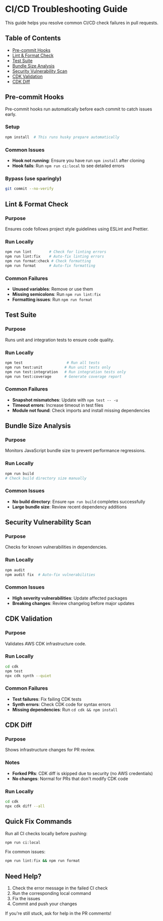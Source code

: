 # CI/CD Troubleshooting Guide

This guide helps you resolve common CI/CD check failures in pull requests.

## Table of Contents

- [Pre-commit Hooks](#pre-commit-hooks)
- [Lint & Format Check](#lint--format-check)
- [Test Suite](#test-suite)
- [Bundle Size Analysis](#bundle-size-analysis)
- [Security Vulnerability Scan](#security-vulnerability-scan)
- [CDK Validation](#cdk-validation)
- [CDK Diff](#cdk-diff)

## Pre-commit Hooks

Pre-commit hooks run automatically before each commit to catch issues early.

### Setup

```bash
npm install  # This runs husky prepare automatically
```

### Common Issues

- **Hook not running**: Ensure you have run `npm install` after cloning
- **Hook fails**: Run `npm run ci:local` to see detailed errors

### Bypass (use sparingly)

```bash
git commit --no-verify
```

## Lint & Format Check

### Purpose

Ensures code follows project style guidelines using ESLint and Prettier.

### Run Locally

```bash
npm run lint        # Check for linting errors
npm run lint:fix    # Auto-fix linting errors
npm run format:check # Check formatting
npm run format      # Auto-fix formatting
```

### Common Failures

- **Unused variables**: Remove or use them
- **Missing semicolons**: Run `npm run lint:fix`
- **Formatting issues**: Run `npm run format`

## Test Suite

### Purpose

Runs unit and integration tests to ensure code quality.

### Run Locally

```bash
npm test                    # Run all tests
npm run test:unit          # Run unit tests only
npm run test:integration   # Run integration tests only
npm run test:coverage      # Generate coverage report
```

### Common Failures

- **Snapshot mismatches**: Update with `npm test -- -u`
- **Timeout errors**: Increase timeout in test files
- **Module not found**: Check imports and install missing dependencies

## Bundle Size Analysis

### Purpose

Monitors JavaScript bundle size to prevent performance regressions.

### Run Locally

```bash
npm run build
# Check build directory size manually
```

### Common Issues

- **No build directory**: Ensure `npm run build` completes successfully
- **Large bundle size**: Review recent dependency additions

## Security Vulnerability Scan

### Purpose

Checks for known vulnerabilities in dependencies.

### Run Locally

```bash
npm audit
npm audit fix  # Auto-fix vulnerabilities
```

### Common Issues

- **High severity vulnerabilities**: Update affected packages
- **Breaking changes**: Review changelog before major updates

## CDK Validation

### Purpose

Validates AWS CDK infrastructure code.

### Run Locally

```bash
cd cdk
npm test
npx cdk synth --quiet
```

### Common Failures

- **Test failures**: Fix failing CDK tests
- **Synth errors**: Check CDK code for syntax errors
- **Missing dependencies**: Run `cd cdk && npm install`

## CDK Diff

### Purpose

Shows infrastructure changes for PR review.

### Notes

- **Forked PRs**: CDK diff is skipped due to security (no AWS credentials)
- **No changes**: Normal for PRs that don't modify CDK code

### Run Locally

```bash
cd cdk
npx cdk diff --all
```

## Quick Fix Commands

Run all CI checks locally before pushing:

```bash
npm run ci:local
```

Fix common issues:

```bash
npm run lint:fix && npm run format
```

## Need Help?

1. Check the error message in the failed CI check
2. Run the corresponding local command
3. Fix the issues
4. Commit and push your changes

If you're still stuck, ask for help in the PR comments!
